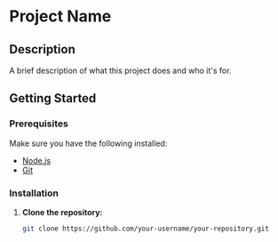 # Project Name

## Description

A brief description of what this project does and who it's for.

## Getting Started

### Prerequisites

Make sure you have the following installed:

- [Node.js](https://nodejs.org/)
- [Git](https://git-scm.com/)

### Installation

1. **Clone the repository:**
   ```bash
   git clone https://github.com/your-username/your-repository.git
   ```
